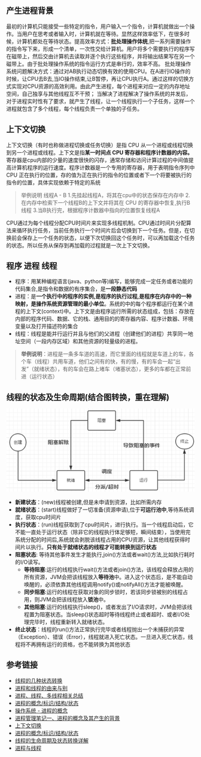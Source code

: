 ## 产生进程背景
最初的计算机只能接受一些特定的指令，用户输入一个指令，计算机就做出一个操作。当用户在思考或者输入时，计算机就在等待。显然这样效率低下，在很多时候，计算机都处在等待状态。提高效率方式：**批处理操作体统**,把一系列需要操作的指令写下来，形成一个清单，一次性交给计算机。用户将多个需要执行的程序写在磁带上，然后交由计算机去读取并逐个执行这些程序，并将输出结果写在另一个磁带上。由于批处理操作系统的指令运行方式是串行的，效率不高。
批处理操作系统问题解决方式：通过对AB执行动态切换有效的使用CPU。在A进行IO操作的时候，让CPU去B去,当IO操作结束,让B暂停，再让CPU执行A。通过这样的切换方式实现对CPU资源的高效利用。由此产生进程，每个进程来对应一定的内存地址空间，自己独享与其他线程互不干预；
当解决了进程解决了操作系统的并发后，对于进程实时性有了要求，就产生了线程，让一个线程执行一个子任务，这样一个进程就包含了多个线程，每个线程负责一个单独的子任务。  

## 上下文切换
上下文切换（有时也称做进程切换或任务切换）是指 CPU 从一个进程或线程切换到另一个进程或线程。上下文是指**某一时间点 CPU 寄存器和程序计数器的内容。**
寄存器是cpu内部的少量的速度很快的闪存，通常存储和访问计算过程的中间值提高计算机程序的运行速度。程序计数器是一个专用的寄存器，用于表明指令序列中 CPU 正在执行的位置，存的值为正在执行的指令的位置或者下一个将要被执行的指令的位置，具体实现依赖于特定的系统
>举例说明 线程A - B
1.先挂起线程A，将其在cpu中的状态保存在内存中
2.在内存中检索下一个线程B的上下文并将其在 CPU 的寄存器中恢复,执行B线程
3.当B执行完，根据程序计数器中指向的位置恢复线程A

CPU通过为每个线程分配CPU时间片来实现多线程机制。CPU通过时间片分配算法来循环执行任务，当前任务执行一个时间片后会切换到下一个任务。但是，在切换前会保存上一个任务的状态，以便下次切换回这个任务时，可以再加载这个任务的状态。所以任务从保存到再加载的过程就是一次上下文切换。

## 程序 进程 线程
  + 程序：用某种编程语言(java、python等)编写，能够完成一定任务或者功能的代码集合,是指令和数据的有序集合，是**一段静态代码**
  + 进程：是**一个执行中的程序的实例,是程序的执行过程,是程序在内存中的一种映射，是操作系统资源管理的最小单位**。系统的中的每个程序都运行在某个进程的上下文(context)中。上下文是由程序运行所需的状态组成，包括：存放在内部的程序代码、数据、它的栈、通用目的的寄存器内容、程序计数器、环境变量以及打开描述符的集合
  + 线程：线程是能并行运行并且与他们的父进程（创建他们的进程）共享同一地址空间（一段内存区域）和其他资源的轻量级的进程。
> **举例说明**：进程是一条多车道的高速，而它里面的线程就是车道上的车，各个车（线程）共用车道，他们之间有的快，有的慢，有的车会一起“出发”（就绪状态），有的车会在路上堵车（堵塞状态），更多的车都在正常前进（运行状态）

## 线程的状态及生命周期(结合图转换，重在理解)

![线程的状态及交互](./imgs/status.png)

* **新建状态**：(new)线程被创建,但是未申请到资源，比如所需内存
* **就绪状态**：(start)线程做好了一切准备(资源申请),位于**可运行池中**,等待系统调度，获取cpu时间片
* **执行状态**：(run)线程获取到了cpu时间片，进行执行。当一个线程启动后，它不能一直处于运行状态（除非它的线程执行体足够短，瞬间结束），当使用完系统分配的时间后,系统就会剥脱该线程占用的CPU资源，让其他线程获得时间片以执行。**只有处于就绪状态的线程才可能转换到运行状态**
* **阻塞状态**: 等待其他事件发生才能执行,join()方法或者wait()方法,比如执行耗时的I/O读写。
  - **等待阻塞**:运行的线程执行wait()方法或者join()方法，该线程会释放占用的所有资源，JVM会把该线程放入**等待池**中。进入这个状态后，是不能自动唤醒的，必须依靠其他线程调用notify()或notifyAll()方法才能被唤醒。
  - **同步阻塞**:运行的线程在获取对象的同步锁时，若该同步锁被别的线程占用，则JVM会把该线程放入**锁池**中。
  - **其他阻塞**:运行的线程执行sleep()，或者发出了I/O请求时，JVM会把该线程置为阻塞状态。当sleep()状态超时等待线程终止或者超时、或者I/O处理完毕时，线程重新转入就绪状态。
* **终止状态**：线程的run()方法正常执行完毕或者线程抛出一个未捕获的异常（Exception）、错误（Error），线程就进入死亡状态。一旦进入死亡状态，线程将不再拥有运行的资格，也不能转换为其他状态


## 参考链接 
- [线程的几种状态转换](http://www.cnblogs.com/jijijiefang/articles/7222955.html)
- [进程和线程的由来与别](https://blog.csdn.net/whl_program/article/details/70217354)
- [进程、线程、多线程相关总结](https://www.cnblogs.com/fuchongjundream/p/3829508.html)
- [进程的概念/标识/结构/状态](https://blog.csdn.net/derkampf/article/details/60477317)
- [操作系统 - 进程的概念](http://www.cnblogs.com/tianlangshu/p/5224178.html)
- [进程管理笔记一、进程的概念及其产生的背景](https://blog.csdn.net/xd_hebuters/article/details/79590441#一进程产生的背景)
- [上下文切换](http://ifeve.com/context-switch-definition/)
- [进程的概念/标识/结构/状态](https://blog.csdn.net/derkampf/article/details/60477317)
- [线程的生命周期及状态转换详解](https://blog.csdn.net/asdf_1024/article/details/78978437)
- [进程与线程](https://www.liaoxuefeng.com/wiki/0014316089557264a6b348958f449949df42a6d3a2e542c000/0014319272686365ec7ceaeca33428c914edf8f70cca383000) 
